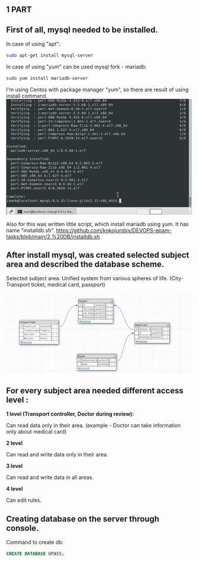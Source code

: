## 1 PART

## First of all, mysql needed to be installed.

In case of using "apt":
```sh
sudo apt-get install mysql-server
```

In case of using "yum" can be used mysql fork - mariadb:
```sh
sudo yum install mariadb-server
```

I'm using Centos with package manager "yum", so there are result of using install command.
![install](https://github.com/kokojumbix/DEVOPS-epam-tasks/blob/main/Screenshots/DB%20task/image.png)

Also for this was written little script, which install mariadb using yum. It has name "installdb.sh".
https://github.com/kokojumbix/DEVOPS-epam-tasks/blob/main/2.%20DB/installdb.sh

## After install mysql, was created selected subject area and described the database scheme.

Selected subject area: Unified system from various spheres of life. (City-Transport ticket, medical card, passport)

![database_scheme](https://github.com/kokojumbix/DEVOPS-epam-tasks/blob/main/Screenshots/DB%20task/DB_designer_task_1_scheme.png)


## For every subject area needed different access level :

**1 level (Transport controller, Doctor during review):** 

Can read data only in their area. 
(example - Doctor can take information only about medical card)

**2 level** 

Can read and write data only in their area.

**3 level** 

Can read and write data in all areas.

**4 level** 

Can edit rules.

## Creating database on the server through console.

Command to create db:
```sql
CREATE DATABASE UPASS;
```




